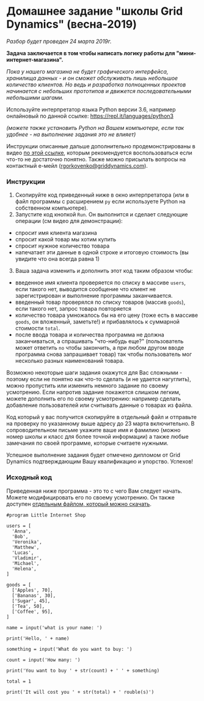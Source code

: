 # Домашнее задание "школы Grid Dynamics" (весна-2019)

_Разбор будет проведен 24 марта 2019г._

**Задача заключается в том чтобы написать логику работы для "мини-интернет-магазина".**

_Пока у нашего магазина не будет графического интерфейса, хранилища данных - и он сможет обслуживать лишь небольшое количество клиентов. Но ведь и разработка полноценных проектов начинается с небольших прототипов и движется последовательными небольшими шагами._

Используйте интерпретатор языка Python версии 3.6, например онлайновый по данной ссылке: https://repl.it/languages/python3

_(можете также установить Python на Вашем компьютере, если так удобнее - на выполнение задания это не влияет)_

Инструкции описанные дальше дополнительно продемонстрированы в видео [по этой ссылке](https://youtu.be/Thmz67cidWE), которым рекомендуется воспользоваться если что-то не достаточно понятно.
Также можно присылать вопросы на контактный е-мейл (rgorkovenko@griddynamics.com).

### Инструкции

1. Скопируйте код приведенный ниже в окно интерпретатора (или в файл программы с расширением `py` если используете
  Python на собственном компьютере).
2. Запустите код кнопкой `Run`. Он выполнится и сделает следующие операции (см видео для демонстрации):
  - спросит имя клиента магазина
  - спросит какой товар мы хотим купить
  - спросит нужное количество товара
  - напечатает эти данные в одной строке и итоговую стоимость (вы увидите что она всегда равна 1)
3. Ваша задача изменить и дополнить этот код таким образом чтобы:
  - введенное имя клиента проверяется по списку в массиве `users`, если такого нет, выводится сообщение что клиент не
    зарегистрирован и выполнение программы заканчивается.
  - введенный товар проверялся по списку товаров (массив `goods`), если такого нет, запрос товара повторяется
  - количество товара умножалось бы на его цену (тоже есть в массиве `goods`, он вложенный, заметьте!) и прибавлялось к
    суммарной стоимости `total`.
  - после ввода товара и количества программа не должна заканчиваться, а спрашивать "что-нибудь еще?" (пользователь может
    ответить `no` чтобы закончить, а при любом другом вводе программа снова запрашивает товар) так чтобы пользователь мог
    несколько разных наименований товара.
 
Возможно некоторые шаги задания окажутся для Вас сложными - поэтому если не понятно как что-то сделать (и не удается нагуглить),  можно пропустить или изменить немного задание по своему усмотрению. Если напротив задание покажется слишком легким, можете дополнить его по своему усмотрению: например сделать добавление пользователей или считывать данные о товарах из файла.
 
Код который у вас получится скопируйте в отдельный файл и отправьте на проверку по указанному выше адресу до 23 марта включительно. В сопроводительном письме укажите ваше имя и фамилию (можно номер школы и класс для более точной информации) а также любые замечания по своей программе, которые считаете нужными.
 
Успешное выполнение задания будет отмечено дипломом от Grid Dynamics подтверждающим Вашу квалификацию и упорство. Успехов!
 
### Исходный код

Приведенная ниже программа - это то с чего Вам следует начать. Можете модифицировать его по своему усмотрению. Он также
доступен [отдельным файлом, который можно скачать](https://raw.githubusercontent.com/RodionGork/gd-school-project/master/spring-2019/little_shop.py).
 
    #program Little Internet Shop
    
    users = [
      'Anna',
      'Bob',
      'Veronika',
      'Matthew',
      'Lucas',
      'Vladimir',
      'Michael',
      'Helena',
    ]

    goods = [
      ['Apples', 70],
      ['Bananas', 30],
      ['Sugar', 45],
      ['Tea', 50],
      ['Coffee', 95],
    ]

    name = input('what is your name: ')

    print('Hello, ' + name)

    something = input('What do you want to buy: ')

    count = input('How many: ')

    print('You want to buy ' + str(count) + ' ' + something)

    total = 1

    print('It will cost you ' + str(total) + ' rouble(s)')
